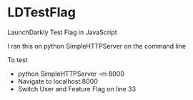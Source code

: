 # LDTestFlag
LaunchDarkly Test Flag in JavaScript

I ran this on python SimpleHTTPServer on the command line

To test
- python SimpleHTTPServer -m 8000
- Navigate to localhost:8000
- Switch User and Feature Flag on line 33
